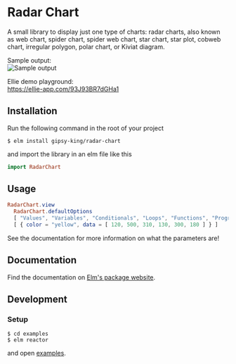 # Radar Chart

A small library to display just one type of charts: radar charts, also known as web chart, spider chart, spider web chart, star chart, star plot, cobweb chart, irregular polygon, polar chart, or Kiviat diagram.

Sample output:  
![Sample output](https://github.com/gipsy-king/radar-chart/blob/master/sample_output.svg?raw=true)

Ellie demo playground:  
https://ellie-app.com/93J93BR7dGHa1

## Installation

Run the following command in the root of your project

```shell
$ elm install gipsy-king/radar-chart
```

and import the library in an elm file like this 

```elm
import RadarChart
```

## Usage

```elm
RadarChart.view
  RadarChart.defaultOptions
  [ "Values", "Variables", "Conditionals", "Loops", "Functions", "Programs" ]
  [ { color = "yellow", data = [ 120, 500, 310, 130, 300, 180 ] } ]
```

See the documentation for more information on what the parameters are!

## Documentation

Find the documentation on [Elm's package website](http://package.elm-lang.org/packages/gipsy-king/radar-chart).

## Development

### Setup

```shell
$ cd examples
$ elm reactor
```

and open [examples](https://localhost:8000).


